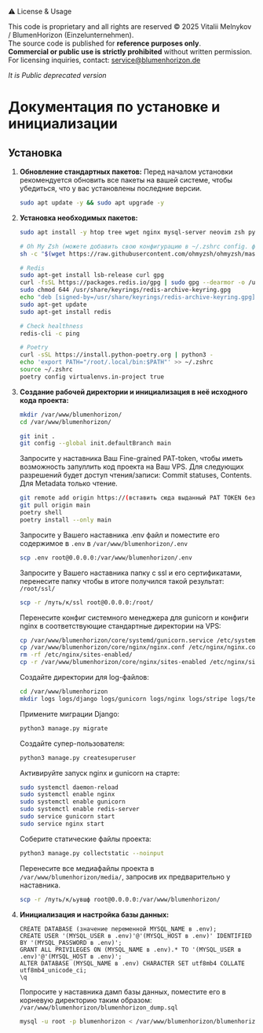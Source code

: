 ⚠️ License & Usage

This code is proprietary and all rights are reserved © 2025 Vitalii Melnykov / BlumenHorizon (Einzelunternehmen).  
The source code is published for **reference purposes only**.  
**Commercial or public use is strictly prohibited** without written permission.  
For licensing inquiries, contact: [service@blumenhorizon.de](mailto:service@blumenhorizon.de)

*It is Public deprecated version*

# Документация по установке и инициализации

## Установка

1. **Обновление cтандартных пакетов:**
   Перед началом установки рекомендуется обновить все пакеты на вашей системе, чтобы убедиться, что у вас установлены последние версии.

   ```bash
   sudo apt update -y && sudo apt upgrade -y
   ```

2. **Установка необходимых пакетов:**

    ```bash
    sudo apt install -y htop tree wget nginx mysql-server neovim zsh python3-dev default-libmysqlclient-dev build-essential pkg-config gettext

    # Oh My Zsh (можете добавить свою конфигурацию в ~/.zshrc config. файл)
    sh -c "$(wget https://raw.githubusercontent.com/ohmyzsh/ohmyzsh/master/tools/install.sh -O -)"

    # Redis
    sudo apt-get install lsb-release curl gpg
    curl -fsSL https://packages.redis.io/gpg | sudo gpg --dearmor -o /usr/share/keyrings/redis-archive-keyring.gpg
    sudo chmod 644 /usr/share/keyrings/redis-archive-keyring.gpg
    echo "deb [signed-by=/usr/share/keyrings/redis-archive-keyring.gpg] https://packages.redis.io/deb $(lsb_release -cs) main" | sudo tee /etc/apt/sources.list.d/redis.list
    sudo apt-get update
    sudo apt-get install redis

    # Check healthness
    redis-cli -c ping

    # Poetry
    curl -sSL https://install.python-poetry.org | python3 -
    echo 'export PATH="/root/.local/bin:$PATH"' >> ~/.zshrc
    source ~/.zshrc
    poetry config virtualenvs.in-project true
    ```

3. **Создание рабочей директории и инициализация в неё исходного кода проекта:**

    ```bash
    mkdir /var/www/blumenhorizon/
    cd /var/www/blumenhorizon/

    git init .
    git config --global init.defaultBranch main
    ```

    Запросите у наставника Ваш Fine-grained PAT-token, чтобы иметь возможность запуллить код проекта на Ваш VPS.
    Для следующих разрешений будет доступ чтения/записи: Commit statuses, Contents.
    Для Metadata только чтение.

    ```bash
    git remote add origin https://(вставить сюда выданный PAT TOKEN без скобочек)@github.com/Leviinson/BlumenHorizon.git
    git pull origin main
    poetry shell
    poetry install --only main
    ```

    Запросите у Вашего наставника .env файл и поместите его содержимое в `.env` в `/var/www/blumenhorizon/.env`

    ```bash
    scp .env root@0.0.0.0:/var/www/blumenhorizon/.env
    ```

    Запросите у Вашего наставника папку с ssl и его сертификатами, перенесите папку чтобы в итоге получился такой результат: `/root/ssl/`

    ```bash
    scp -r /путь/к/ssl root@0.0.0.0:/root/
    ```

    Перенесите конфиг системного менеджера для gunicorn и конфиги nginx в соответствующие стандартные директории на VPS:

    ```bash
    cp /var/www/blumenhorizon/core/systemd/gunicorn.service /etc/systemd/system/
    cp /var/www/blumenhorizon/core/nginx/nginx.conf /etc/nginx/nginx.conf
    rm -rf /etc/nginx/sites-enabled/
    cp -r /var/www/blumenhorizon/core/nginx/sites-enabled /etc/nginx/sites-enabled
    ```

    Создайте директории для log-файлов:

    ```bash
    cd /var/www/blumenhorizon
    mkdir logs logs/django logs/gunicorn logs/nginx logs/stripe logs/telegram logs/celery logs/mysql logs/redis
    ```

    Примените миграции Django:

    ```bash
    python3 manage.py migrate
    ```

    Создайте супер-пользователя:

    ```bash
    python3 manage.py createsuperuser
    ```

    Активируйте запуск nginx и gunicorn на старте:

    ```bash
    sudo systemctl daemon-reload
    sudo systemctl enable nginx
    sudo systemctl enable gunicorn
    sudo systemctl enable redis-server
    sudo service gunicorn start
    sudo service nginx start
    ```

    Соберите статические файлы проекта:

    ```bash
    python3 manage.py collectstatic --noinput
    ```

    Перенесите все медиафайлы проекта в `/var/www/blumenhorizon/media/`, запросив их предварительно у наставника.

    ```bash
    scp -r /путь/к/ьувшф root@0.0.0.0:/var/www/blumenhorizon/
    ```

4. **Инициализация и настройка базы данных:**

    ```mysql
    CREATE DATABASE (значение переменной MYSQL_NAME в .env);
    CREATE USER '(MYSQL_USER в .env)'@'(MYSQL_HOST в .env)' IDENTIFIED BY '(MYSQL_PASSWORD в .env)';
    GRANT ALL PRIVILEGES ON (MYSQL_NAME в .env).* TO '(MYSQL_USER в .env)'@'(MYSQL_HOST в .env)';
    ALTER DATABASE (MYSQL_NAME в .env) CHARACTER SET utf8mb4 COLLATE utf8mb4_unicode_ci;
    \q
    ```

    Попросите у наставника дамп базы данных, поместите его в корневую директорию таким образом:
    `/var/www/blumenhorizon/blumenhorizon_dump.sql`

    ```bash
    mysql -u root -p blumenhorizon < /var/www/blumenhorizon/blumenhorizon_dump.sql
    ```
